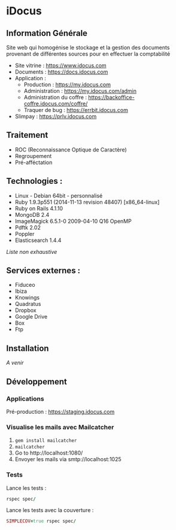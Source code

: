 # iDocus

## Information Générale
Site web qui homogénise le stockage et la gestion des documents provenant de différentes sources pour en effectuer la comptabilité

* Site vitrine : https://www.idocus.com
* Documents : https://docs.idocus.com
* Application :
  - Production : https://my.idocus.com
  - Administration : https://my.idocus.com/admin
  - Administration du coffre : https://backoffice-coffre.idocus.com/coffre/
  - Traquer de bug : https://errbit.idocus.com
* Slimpay : https://prlv.idocus.com

## Traitement
- ROC (Reconnaissance Optique de Caractère)
- Regroupement
- Pré-afféctation

## Technologies :
- Linux - Debian 64bit - personnalisé
- Ruby 1.9.3p551 (2014-11-13 revision 48407) [x86_64-linux]
- Ruby on Rails 4.1.10
- MongoDB 2.4
- ImageMagick 6.5.1-0 2009-04-10 Q16 OpenMP
- Pdftk 2.02
- Poppler
- Elasticsearch 1.4.4

*Liste non exhaustive*

## Services externes :
* Fiduceo
* Ibiza
* Knowings
* Quadratus
* Dropbox
* Google Drive
* Box
* Ftp

## Installation
*A venir*

## Développement

### Applications
Pré-production : https://staging.idocus.com

### Visualise les mails avec Mailcatcher
1. `gem install mailcatcher`
2. `mailcatcher`
3. Go to http://localhost:1080/
4. Envoyer les mails via smtp://localhost:1025

### Tests
Lance les tests :
```ruby
rspec spec/
```
Lance les tests avec la couverture :
```ruby
SIMPLECOV=true rspec spec/
```
